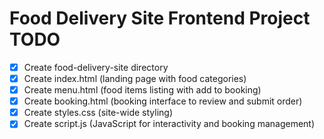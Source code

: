 # Food Delivery Site Frontend Project TODO

- [x] Create food-delivery-site directory
- [x] Create index.html (landing page with food categories)
- [x] Create menu.html (food items listing with add to booking)
- [x] Create booking.html (booking interface to review and submit order)
- [x] Create styles.css (site-wide styling)
- [x] Create script.js (JavaScript for interactivity and booking management)
